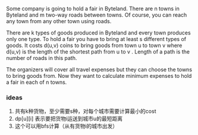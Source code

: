 Some company is going to hold a fair in Byteland. There are n
 towns in Byteland and m
 two-way roads between towns. Of course, you can reach any town from any other town using roads.

There are k
 types of goods produced in Byteland and every town produces only one type. To hold a fair you have to bring at least s
 different types of goods. It costs d(u,v)
 coins to bring goods from town u
 to town v
 where d(u,v)
 is the length of the shortest path from u
 to v
. Length of a path is the number of roads in this path.

The organizers will cover all travel expenses but they can choose the towns to bring goods from. Now they want to calculate minimum expenses to hold a fair in each of n
 towns.

 ### ideas
 1. 共有k种货物，至少需要s种，对每个城市需要计算最小的cost
 2. dp[u][i] 表示要把货物i运送到城市u的最短距离
 3. 这个可以用bfs计算（从有货物i的城市出发）